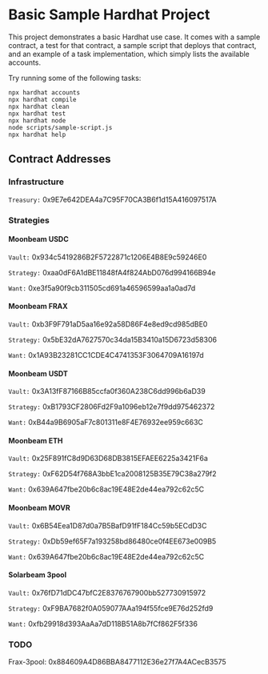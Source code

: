 # Basic Sample Hardhat Project

This project demonstrates a basic Hardhat use case. It comes with a sample contract, a test for that contract, a sample script that deploys that contract, and an example of a task implementation, which simply lists the available accounts.

Try running some of the following tasks:

```shell
npx hardhat accounts
npx hardhat compile
npx hardhat clean
npx hardhat test
npx hardhat node
node scripts/sample-script.js
npx hardhat help
```

## Contract Addresses

### Infrastructure

`Treasury:` 0x9E7e642DEA4a7C95F70CA3B6f1d15A416097517A


### Strategies

#### Moonbeam USDC

`Vault:` 0x934c5419286B2F5722871c1206E4B8E9c59246E0

`Strategy:` 0xaa0dF6A1dBE11848fA4f824AbD076d994166B94e

`Want:` 0xe3f5a90f9cb311505cd691a46596599aa1a0ad7d

#### Moonbeam FRAX

`Vault:` 0xb3F9F791aD5aa16e92a58D86F4e8ed9cd985dBE0

`Strategy:` 0x5bE32dA7627570c34da15B3410a15D6723d58306

`Want:` 0x1A93B23281CC1CDE4C4741353F3064709A16197d

#### Moonbeam USDT

`Vault:` 0x3A13fF87166B85ccfa0f360A238C6dd996b6aD39

`Strategy:` 0xB1793CF2806Fd2F9a1096eb12e7f9dd975462372

`Want:` 0xB44a9B6905aF7c801311e8F4E76932ee959c663C

#### Moonbeam ETH

`Vault:` 0x25F891fC8d9D63D68DB3815EFAEE6225a3421F6a

`Strategy:` 0xF62D54f768A3bbE1ca2008125B35E79C38a279f2

`Want:` 0x639A647fbe20b6c8ac19E48E2de44ea792c62c5C

#### Moonbeam MOVR

`Vault:` 0x6B54Eea1D87d0a7B5BafD91fF184Cc59b5ECdD3C

`Strategy:` 0xDb59ef65F7a193258bd86480ce0f4EE673e009B5

`Want:` 0x639A647fbe20b6c8ac19E48E2de44ea792c62c5C

#### Solarbeam 3pool

`Vault:` 0x76fD71dDC47bfC2E8376767900bb527730915972

`Strategy:` 0xF9BA7682f0A059077AAa194f55fce9E76d252fd9

`Want:` 0xfb29918d393AaAa7dD118B51A8b7fCf862F5f336



### TODO

Frax-3pool: 0x884609A4D86BBA8477112E36e27f7A4ACecB3575
